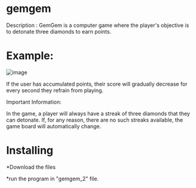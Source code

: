 # gemgem
Description : 
GemGem is a computer game where the player's objective is to detonate three diamonds to earn points.

# Example:

![image](https://github.com/shalevofir21/gemgem---candy-crush/assets/50710665/7027fd1f-72a9-4824-b3ac-1f0bdfefa26f)

If the user has accumulated points, their score will gradually decrease for every second they refrain from playing.

Important Information:

In the game, a player will always have a streak of three diamonds that they can detonate. If, for any reason, there are no such streaks available, the game board will automatically change.

# Installing
*Download the files

*run the program in "gemgem_2" file.
